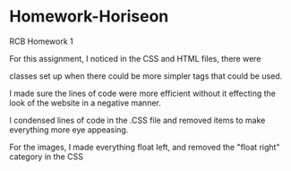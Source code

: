 # Homework-Horiseon
RCB Homework 1

For this assignment, I noticed in the CSS and HTML files, there were <div> classes set up when there could be more simpler tags that could be used.

I made sure the lines of code were more efficient without it effecting the look of the website in a negative manner.

I condensed lines of code in the .CSS file and removed items to make everything more eye appeasing.

For the images, I made everything float left, and removed the "float right" category in the CSS